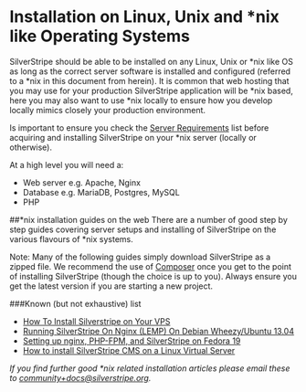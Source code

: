 # Installation on Linux, Unix and &ast;nix like Operating Systems

SilverStripe should be able to be installed on any Linux, Unix or &ast;nix like OS as long as the correct server software is installed and configured (referred to a &ast;nix in this document from herein). It is common that web hosting that you may use for your production SilverStripe application will be &ast;nix based, here you may also want to use &ast;nix locally to ensure how you develop locally mimics closely your production environment.

Is important to ensure you check the [Server Requirements](/getting_started/server_requirements) list before acquiring and installing SilverStripe on your *nix server (locally or otherwise).

At a high level you will need a:
* Web server e.g. Apache, Nginx
* Database e.g. MariaDB, Postgres, MySQL
* PHP

##&ast;nix installation guides on the web
There are a number of good step by step guides covering server setups and installing of SilverStripe on the various flavours of &ast;nix systems. 

Note: Many of the following guides simply download SilverStripe as a zipped file. We recommend the use of [Composer](/getting_started/composer/) once you get to the point of installing SilverStripe (though the choice is up to you). Always ensure you get the latest version if you are starting a new project.

###Known (but not exhaustive) list
* [How To Install Silverstripe on Your VPS](https://www.digitalocean.com/community/tutorials/how-to-install-silverstripe-on-your-vps)
* [Running SilverStripe On Nginx (LEMP) On Debian Wheezy/Ubuntu 13.04](http://www.howtoforge.com/running-silverstripe-on-nginx-lemp-on-debian-wheezy-ubuntu-13.04)
* [Setting up nginx, PHP-FPM, and SilverStripe on Fedora 19](http://halkyon.net/blog/setting-up-nginx-php-fpm-and-silverstripe-installation-on-fedora-19/)
* [How to install SilverStripe CMS on a Linux Virtual Server](http://www.rosehosting.com/blog/how-to-install-silverstripe-cms-on-a-linux-virtual-server/)


_If you find further good &ast;nix related installation articles please email these to community+docs@silverstripe.org._
